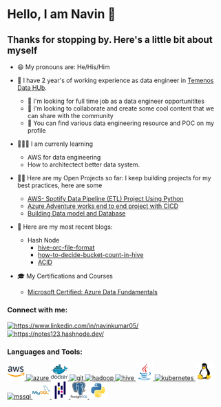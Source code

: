 <!--
**navinkumar05/navinkumar05** is a ✨ _special_ ✨ repository because its `README.md` (this file) appears on your GitHub profile.

Here are some ideas to get you started:

- 🔭 I’m currently working on ...
- 🌱 I’m currently learning ...
- 👯 I’m looking to collaborate on ...
- 🤔 I’m looking for help with ...
- 💬 Ask me about ...
- 📫 How to reach me: ...
- 😄 Pronouns: ...
- ⚡ Fun fact: ...
-->

# Hello, I am Navin 👋

## Thanks for stopping by. Here's a little bit about myself

- 😄 My pronouns are: He/His/Him

- 🔭 I have 2 year's of working experience as data engineer in [Temenos Data HUb](https://www.temenos.com/products/data-and-analytics/temenos-data-hub/).
  - 👯 I'm looking for full time job as a data engineer opportunitites
  - 💬 I'm looking to collaborate and create some cool content that we can share with the community
  - 🤘 You can find various data engineering resource and POC on my profile

- 🧑🏻🌱 I am currenly learning
  - AWS for data engineering
  - How to architectect better data system.

- 👨‍💻 Here are my Open Projects so far: I keep building projects for my best practices, here are some
  - [AWS- Spotify Data Pipeline (ETL) Project Using Python](https://github.com/navinkumar05/Spotify-Data-Pipeline-ETL-Project-Using-Python)
  - [Azure Adventure works end to end project with CICD](https://github.com/navinkumar05/Azure-Adventure-Works-End_to_End-Data-Pipeline-Project)
  - [Building Data model and Database](https://github.com/navinkumar05/Building_Data_Model_and_Database)

- 📝 Here are my most recent blogs:
  - Hash Node
    - [hive-orc-file-format](https://notes123.hashnode.dev/hive-orc-file-format)
    - [how-to-decide-bucket-count-in-hive](https://notes123.hashnode.dev/how-to-decide-bucket-count-in-hive)
    - [ACID](https://notes123.hashnode.dev/acid-properties)

- 🎓 My Certifications and Courses
  - [Microsoft Certified: Azure Data Fundamentals](https://www.credly.com/badges/28f0e7fc-6f1f-4ab9-a3fe-8d6a734f7bdc?source=linked_in_profile)

<h3 align="left">Connect with me:</h3>
<p align="left">
<a href="https://linkedin.com/in/https://www.linkedin.com/in/navinkumar05/" target="blank"><img align="center" src="https://raw.githubusercontent.com/rahuldkjain/github-profile-readme-generator/master/src/images/icons/Social/linked-in-alt.svg" alt="https://www.linkedin.com/in/navinkumar05/" height="30" width="40" /></a>
<a href="https://hashnode.com/https://notes123.hashnode.dev/" target="blank"><img align="center" src="https://raw.githubusercontent.com/rahuldkjain/github-profile-readme-generator/master/src/images/icons/Social/hashnode.svg" alt="https://notes123.hashnode.dev/" height="30" width="40" /></a>
</p>

<h3 align="left">Languages and Tools:</h3>
<p align="left"> <a href="https://aws.amazon.com" target="_blank" rel="noreferrer"> <img src="https://raw.githubusercontent.com/devicons/devicon/master/icons/amazonwebservices/amazonwebservices-original-wordmark.svg" alt="aws" width="40" height="40"/> </a> <a href="https://azure.microsoft.com/en-in/" target="_blank" rel="noreferrer"> <img src="https://www.vectorlogo.zone/logos/microsoft_azure/microsoft_azure-icon.svg" alt="azure" width="40" height="40"/> </a> <a href="https://www.docker.com/" target="_blank" rel="noreferrer"> <img src="https://raw.githubusercontent.com/devicons/devicon/master/icons/docker/docker-original-wordmark.svg" alt="docker" width="40" height="40"/> </a> <a href="https://git-scm.com/" target="_blank" rel="noreferrer"> <img src="https://www.vectorlogo.zone/logos/git-scm/git-scm-icon.svg" alt="git" width="40" height="40"/> </a> <a href="https://hadoop.apache.org/" target="_blank" rel="noreferrer"> <img src="https://www.vectorlogo.zone/logos/apache_hadoop/apache_hadoop-icon.svg" alt="hadoop" width="40" height="40"/> </a> <a href="https://hive.apache.org/" target="_blank" rel="noreferrer"> <img src="https://www.vectorlogo.zone/logos/apache_hive/apache_hive-icon.svg" alt="hive" width="40" height="40"/> </a> <a href="https://www.java.com" target="_blank" rel="noreferrer"> <img src="https://raw.githubusercontent.com/devicons/devicon/master/icons/java/java-original.svg" alt="java" width="40" height="40"/> </a> <a href="https://kubernetes.io" target="_blank" rel="noreferrer"> <img src="https://www.vectorlogo.zone/logos/kubernetes/kubernetes-icon.svg" alt="kubernetes" width="40" height="40"/> </a> <a href="https://www.linux.org/" target="_blank" rel="noreferrer"> <img src="https://raw.githubusercontent.com/devicons/devicon/master/icons/linux/linux-original.svg" alt="linux" width="40" height="40"/> </a> <a href="https://www.microsoft.com/en-us/sql-server" target="_blank" rel="noreferrer"> <img src="https://www.svgrepo.com/show/303229/microsoft-sql-server-logo.svg" alt="mssql" width="40" height="40"/> </a> <a href="https://www.mysql.com/" target="_blank" rel="noreferrer"> <img src="https://raw.githubusercontent.com/devicons/devicon/master/icons/mysql/mysql-original-wordmark.svg" alt="mysql" width="40" height="40"/> </a> <a href="https://pandas.pydata.org/" target="_blank" rel="noreferrer"> <img src="https://raw.githubusercontent.com/devicons/devicon/2ae2a900d2f041da66e950e4d48052658d850630/icons/pandas/pandas-original.svg" alt="pandas" width="40" height="40"/> </a> <a href="https://www.postgresql.org" target="_blank" rel="noreferrer"> <img src="https://raw.githubusercontent.com/devicons/devicon/master/icons/postgresql/postgresql-original-wordmark.svg" alt="postgresql" width="40" height="40"/> </a> <a href="https://www.python.org" target="_blank" rel="noreferrer"> <img src="https://raw.githubusercontent.com/devicons/devicon/master/icons/python/python-original.svg" alt="python" width="40" height="40"/> </a> </p>
